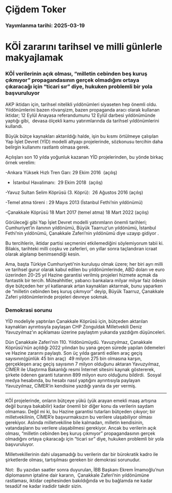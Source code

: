 # Çiğdem Toker

### Yayımlanma tarihi: 2025-03-19

# KÖİ zararını tarihsel ve milli günlerle makyajlamak


### KÖİ verilerinin açık olması, “milletin cebinden beş kuruş çıkmıyor” propagandasının gerçek olmadığını ortaya çıkaracağı için “ticari sır” diye, hukuken problemli bir yola başvuruluyor

AKP iktidarı için, tarihsel nitelikli yıldönümleri siyaseten hep önemli oldu. Yıldönümlerini bazen rövanşizm, bazen propaganda aracı olarak kullanan iktidar; 12 Eylül Anayasa referandumunu 12 Eylül darbesi yıldönümünde yaptığı gibi,  devasa ölçekli kamu yatırımlarında da tarihsel yıldönümlerini kullandı.

Büyük bütçe kaynakları aktarıldığı halde, işin bu kısmı örtülmeye çalışılan Yap İşlet Devret (YİD) modelli altyapı projelerinde, sözkonusu tercihin daha belirgin kullanımı rastlantı olmasa gerek.

Açılışları son 10 yılda yoğunluk kazanan YİD projelerinden, bu yönde birkaç örnek verelim:

-Ankara Yüksek Hızlı Tren Garı: 29 Ekim 2016  (açılış)

- İstanbul Havalimanı:  29 Ekim 2018  (açılış)

-Yavuz Sultan Selim Köprüsü (3. Köprü):  26 Ağustos 2016 (açılış)

-Temel atma töreni : 29 Mayıs 2013 (İstanbul Fethi’nin yıldönümü)

-Çanakkale Köprüsü 18 Mart 2017 (temel atma) 18 Mart 2022 (açılış)

Görüleceği gibi Yap İşlet Devret modelli yatırımların önemli tarihleri; Cumhuriyet’in ilanının yıldönümü, Büyük Taarruz’un yıldönümü, İstanbul Fethi’nin yıldönümü, Çanakkale Zaferi’nin yıldönümü diye uzayıp gidiyor .

Bu tercihlerin, iktidar partisi seçmenini etkilemediğini söylemiyorum tabii ki. Bilakis, tarihteki milli coşku ve zaferleri, on yıllar sonra taçlandıran icraat olarak algılanıp benimsendiği kesin.

Ama, başta Türkiye Cumhuriyeti’nin kuruluşu olmak üzere; her biri ayrı milli ve tarihsel gurur olarak kabul edilen bu yıldönümlerinde, ABD doları ve euro üzerinden 20-25 yıl Hazine garantisi verilmiş projeleri hizmete açmak da fantastik bir tercih. Müteahhitler, yabancı bankalara milyar milyar faiz ödesin diye bütçeden her yıl katlanarak artan kaynakları aktarmak, bunu yaparken de “milletin cebinden beş kuruş çıkmıyor” deyip, Büyük Taarruz, Çanakkale Zaferi yıldönümlerinde projeleri devreye sokmak.


### Demokrasi sorunu

YİD modeliyle yaptırılan Çanakkale Köprüsü için, bütçeden aktarılan kaynakları ayrıntısıyla paylaşan CHP Zonguldak Milletvekili Deniz Yavuzyılmaz’ın açıklaması üzerine paylaştım yukarıda yazdığım düşünceleri.

Dün Çanakkale Zaferi’nin 110. Yıldönümüydü. Yavuzyılmaz, Çanakkale Köprüsü’nün açıldığı 2022 yılından bu yana geçen sürede yapılan ödemeleri ve Hazine zararını paylaştı. Son üç yılda garanti edilen araç geçiş sayısının(günlük 45 bin araç)  49 milyon 275 bin olmasına karşın, gerçekleşen araç geçiş sayısının 7 milyon olduğunu aktaran Yavuzyılmaz, CİMER ile Ulaştırma Bakanlığı resmi İnternet sitesini kaynak göstererek, şirkete ödenen garanti tutarının 899 milyon euro olduğunu bildirdi.  Sosyal medya hesabında, bu hesabı nasıl yaptığını ayrıntısıyla paylayan Yavuzyılmaz, CİMER’in kendisine yazdığı yanıta da yer vermiş.

* * *

KÖİ projelerinde, onların bütçeye yükü (yük arayan emekli maaş artışına değil buraya bakabilir) kadar önemli bir diğer konu da verilerin saydam olmaması. Değil mi ki, bu Hazine garantisi tutarları bütçeden çıkıyor; bir milletvekilinin, CİMER’e başvurmaksızın bu verilere ulaşabiliyor olması gerekiyor. Aslında milletvekiline bile kalmadan, milletin kendisinin, vatandaşların bu verilere ulaşabilmesi gerekiyor. Ancak bu verilerin açık olması, “milletin cebinden beş kuruş çıkmıyor” propagandasının gerçek olmadığını ortaya çıkaracağı için “ticari sır” diye, hukuken problemli bir yola başvuruluyor.

Milletvekillerinin dahi ulaşamadığı bu verilerin dar bir bürokratik kadro ile şirketlerde olması, tartışılması gereken bir demokrasi sorunudur.

Not:  Bu yazıdan saatler sonra duyurulan, İBB Başkanı Ekrem İmamoğlu’nun diplomasının iptaline dair kararın,  Çanakkale Zaferi’nin yıldönümüne rastlaması, iktidar cephesinden bakıldığında ve bu bağlamda ne kadar tesadüf ne kadar iradidir takdir sizin.


